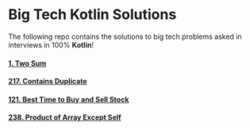 # Big Tech Kotlin Solutions

The following repo contains the solutions to big tech problems asked in interviews in 100% <b>Kotlin</b>!

#### [1. Two Sum](https://github.com/vikasj/Big-Tech-Kotlin-Solutions/blob/main/src/main/kotlin/TwoSum.kt)
#### [217. Contains Duplicate](https://github.com/vikasj/Big-Tech-Kotlin-Solutions/blob/main/src/main/kotlin/ContainsDuplicate.kt)
#### [121. Best Time to Buy and Sell Stock](https://github.com/vikasj/Big-Tech-Kotlin-Solutions/blob/main/src/main/kotlin/BestTimeToBuyAndSellStock.kt)
#### [238. Product of Array Except Self](https://github.com/vikasj/Big-Tech-Kotlin-Solutions/blob/main/src/main/kotlin/ProductOfArrayExceptSelf.kt)
